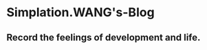 # Simplation.WANG's-Blog

Record the feelings of development and life.
--------------------------------------------
